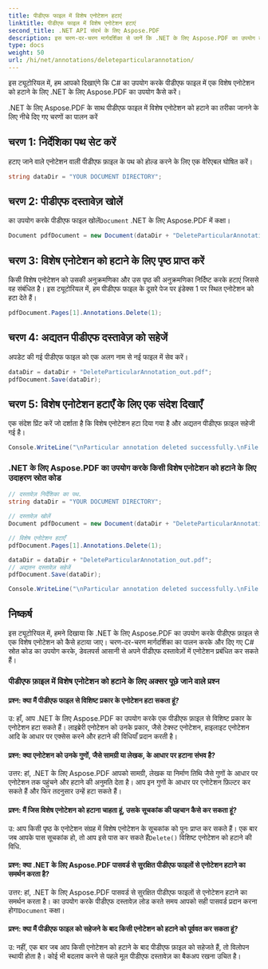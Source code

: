```yaml
---
title: पीडीएफ फाइल में विशेष एनोटेशन हटाएं
linktitle: पीडीएफ फाइल में विशेष एनोटेशन हटाएं
second_title: .NET API संदर्भ के लिए Aspose.PDF
description: इस चरण-दर-चरण मार्गदर्शिका से जानें कि .NET के लिए Aspose.PDF का उपयोग करके पीडीएफ दस्तावेज़ में किसी विशेष एनोटेशन को कैसे हटाया जाए।
type: docs
weight: 50
url: /hi/net/annotations/deleteparticularannotation/
---
```

इस ट्यूटोरियल में, हम आपको दिखाएंगे कि C# का उपयोग करके पीडीएफ फाइल में एक विशेष एनोटेशन को हटाने के लिए .NET के लिए Aspose.PDF का उपयोग कैसे करें।

.NET के लिए Aspose.PDF के साथ पीडीएफ फाइल में विशेष एनोटेशन को हटाने का तरीका जानने के लिए नीचे दिए गए चरणों का पालन करें

## चरण 1: निर्देशिका पथ सेट करें

हटाए जाने वाले एनोटेशन वाली पीडीएफ फ़ाइल के पथ को होल्ड करने के लिए एक वेरिएबल घोषित करें। 

```csharp
string dataDir = "YOUR DOCUMENT DIRECTORY";
```

## चरण 2: पीडीएफ दस्तावेज़ खोलें

 का उपयोग करके पीडीएफ फाइल खोलें`Document` .NET के लिए Aspose.PDF में कक्षा।

```csharp
Document pdfDocument = new Document(dataDir + "DeleteParticularAnnotation.pdf");
```

## चरण 3: विशेष एनोटेशन को हटाने के लिए पृष्ठ प्राप्त करें

किसी विशेष एनोटेशन को उसकी अनुक्रमणिका और उस पृष्ठ की अनुक्रमणिका निर्दिष्ट करके हटाएं जिससे वह संबंधित है। इस ट्यूटोरियल में, हम पीडीएफ फाइल के दूसरे पेज पर इंडेक्स 1 पर स्थित एनोटेशन को हटा देते हैं।

```csharp
pdfDocument.Pages[1].Annotations.Delete(1);
```
## चरण 4: अद्यतन पीडीएफ दस्तावेज़ को सहेजें

अपडेट की गई पीडीएफ फाइल को एक अलग नाम से नई फाइल में सेव करें।

```csharp
dataDir = dataDir + "DeleteParticularAnnotation_out.pdf";
pdfDocument.Save(dataDir);
```

## चरण 5: विशेष एनोटेशन हटाएँ के लिए एक संदेश दिखाएँ

एक संदेश प्रिंट करें जो दर्शाता है कि विशेष एनोटेशन हटा दिया गया है और अद्यतन पीडीएफ फ़ाइल सहेजी गई है।

```csharp
Console.WriteLine("\nParticular annotation deleted successfully.\nFile saved at " + dataDir);
```

### .NET के लिए Aspose.PDF का उपयोग करके किसी विशेष एनोटेशन को हटाने के लिए उदाहरण स्रोत कोड

```csharp
// दस्तावेज़ निर्देशिका का पथ.
string dataDir = "YOUR DOCUMENT DIRECTORY";

// दस्तावेज़ खोलें
Document pdfDocument = new Document(dataDir + "DeleteParticularAnnotation.pdf");

// विशेष एनोटेशन हटाएँ
pdfDocument.Pages[1].Annotations.Delete(1);

dataDir = dataDir + "DeleteParticularAnnotation_out.pdf";
// अद्यतन दस्तावेज़ सहेजें
pdfDocument.Save(dataDir);

Console.WriteLine("\nParticular annotation deleted successfully.\nFile saved at " + dataDir);
```

## निष्कर्ष

इस ट्यूटोरियल में, हमने दिखाया कि .NET के लिए Aspose.PDF का उपयोग करके पीडीएफ फ़ाइल से एक विशेष एनोटेशन को कैसे हटाया जाए। चरण-दर-चरण मार्गदर्शिका का पालन करके और दिए गए C# स्रोत कोड का उपयोग करके, डेवलपर्स आसानी से अपने पीडीएफ दस्तावेज़ों में एनोटेशन प्रबंधित कर सकते हैं।

### पीडीएफ फ़ाइल में विशेष एनोटेशन को हटाने के लिए अक्सर पूछे जाने वाले प्रश्न

#### प्रश्न: क्या मैं पीडीएफ फाइल से विशिष्ट प्रकार के एनोटेशन हटा सकता हूं?

उ: हाँ, आप .NET के लिए Aspose.PDF का उपयोग करके एक पीडीएफ फ़ाइल से विशिष्ट प्रकार के एनोटेशन हटा सकते हैं। लाइब्रेरी एनोटेशन को उनके प्रकार, जैसे टेक्स्ट एनोटेशन, हाइलाइट एनोटेशन आदि के आधार पर एक्सेस करने और हटाने की विधियाँ प्रदान करती है।

#### प्रश्न: क्या एनोटेशन को उनके गुणों, जैसे सामग्री या लेखक, के आधार पर हटाना संभव है?

उत्तर: हां, .NET के लिए Aspose.PDF आपको सामग्री, लेखक या निर्माण तिथि जैसे गुणों के आधार पर एनोटेशन तक पहुंचने और हटाने की अनुमति देता है। आप इन गुणों के आधार पर एनोटेशन फ़िल्टर कर सकते हैं और फिर तदनुसार उन्हें हटा सकते हैं।

#### प्रश्न: मैं जिस विशेष एनोटेशन को हटाना चाहता हूं, उसके सूचकांक की पहचान कैसे कर सकता हूं?

 उ: आप किसी पृष्ठ के एनोटेशन संग्रह में विशेष एनोटेशन के सूचकांक को पुनः प्राप्त कर सकते हैं। एक बार जब आपके पास सूचकांक हो, तो आप इसे पास कर सकते हैं`Delete()` विशिष्ट एनोटेशन को हटाने की विधि.

#### प्रश्न: क्या .NET के लिए Aspose.PDF पासवर्ड से सुरक्षित पीडीएफ फाइलों से एनोटेशन हटाने का समर्थन करता है?

 उत्तर: हां, .NET के लिए Aspose.PDF पासवर्ड से सुरक्षित पीडीएफ फाइलों से एनोटेशन हटाने का समर्थन करता है। का उपयोग करके पीडीएफ दस्तावेज़ लोड करते समय आपको सही पासवर्ड प्रदान करना होगा`Document` कक्षा।

#### प्रश्न: क्या मैं पीडीएफ फाइल को सहेजने के बाद किसी एनोटेशन को हटाने को पूर्ववत कर सकता हूं?

उ: नहीं, एक बार जब आप किसी एनोटेशन को हटाने के बाद पीडीएफ फ़ाइल को सहेजते हैं, तो विलोपन स्थायी होता है। कोई भी बदलाव करने से पहले मूल पीडीएफ दस्तावेज़ का बैकअप रखना उचित है।